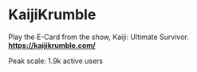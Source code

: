 # KaijiKrumble
Play the E-Card from the show, Kaiji: Ultimate Survivor. <b>https://kaijikrumble.com/</b>

Peak scale: 1.9k active users

